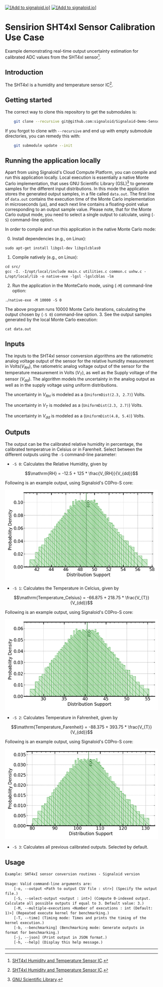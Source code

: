 [<img src="https://assets.signaloid.io/add-to-signaloid-cloud-logo-dark-latest.png#gh-dark-mode-only" alt="[Add to signaloid.io]" height="30">](https://signaloid.io/repositories?connect=https://github.com/signaloid/Signaloid-Demo-Sensors-SensirionSHT4xIAnalogConversionRoutines#gh-dark-mode-only)
[<img src="https://assets.signaloid.io/add-to-signaloid-cloud-logo-light-latest.png#gh-light-mode-only" alt="[Add to signaloid.io]" height="30">](https://signaloid.io/repositories?connect=https://github.com/signaloid/Signaloid-Demo-Sensors-SensirionSHT4xIAnalogConversionRoutines#gh-light-mode-only)

# Sensirion SHT4xI Sensor Calibration Use Case
Example demonstrating real-time output uncertainty estimation for calibrated ADC values from the SHT4xI sensor[^1].

## Introduction
The SHT4xI is a humidity and temperature sensor IC[^1].

## Getting started

The correct way to clone this repository to get the submodules is:
```sh
	git clone --recursive git@github.com:signaloid/Signaloid-Demo-Sensors-SensirionSHT4xIConversionRoutines.git
```

If you forgot to clone with `--recursive` and end up with empty submodule directories, you can remedy this with:
```sh
	git submodule update --init
```

## Running the application locally
Apart from using Signaloid's Cloud Compute Platform, you can compile and run this application
locally. Local execution is essentially a native Monte Carlo implementation,
that uses GNU Scientific Library (GSL)[^2] to generate samples for the different input distributions.
In this mode the application stores the generated output samples, in a file called `data.out`.
The first line of `data.out` contains the execution time of the Monte Carlo implementation
in microseconds (μs), and each
next line contains a floating-point value corresponding to an output sample value.
Please note, that for the Monte Carlo output mode, you need to select a single output
to calculate, using (`-S`) command-line option.

In order to compile and run this application in the native Monte Carlo mode:

0. Install dependencies (e.g., on Linux):
```
sudo apt-get install libgsl-dev libgslcblas0
```
1. Compile natively (e.g., on Linux):
```
cd src/
gcc -I. -I/opt/local/include main.c utilities.c common.c uxhw.c -L/opt/local/lib -o native-exe -lgsl -lgslcblas -lm
```
2. Run the application in the MonteCarlo mode, using (`-M`) command-line option:
```
./native-exe -M 10000 -S 0
```
The above program runs 10000 Monte Carlo iterations, calculating the output chosen by (`-S 0`) command-line option.
3. See the output samples generated by the local Monte Carlo execution:
```
cat data.out
```

## Inputs
The inputs to the SHT4xI sensor conversion algorithms are the ratiometric analog voltage output of the sensor
for the relative humidity measurement in Volts($V_{RH}$),
the ratiometric analog voltage output of the sensor for the temperature measurement in Volts ($V_{T}$),
as well as the Supply voltage of the sensor ($V_{dd}$). The algorithm models the uncertainty in the analog output as
well as in the supply voltage using uniform distributions.

The uncertainty in $V_{RH}$ is modeled as a (`UniformDist(2.3, 2.7)`) Volts.

The uncertainty in $V_{T}$ is modeled as a (`UniformDist(2.3, 2.7)`) Volts.

The uncertainty in $V_{dd}$ is modeled as a (`UniformDist(4.8, 5.4)`) Volts.


## Outputs
The output can be the calibrated relative humidity in percentage, the calibrated temperatrue in Celsius or
in Farenheit. Select between the different outputs using the `-S` command-line parameter:
- `-S 0`: Calculates the Relative Humidity, given by
```math
\mathrm{RH} = -12.5 + 125 * \frac{V_{RH}}{V_{dd}}
```

Following is an example output, using Signaloid's C0Pro-S core:

![Relative Humidity example output plot](./docs/plots/outputDistributions[0]-C0-S.png)


- `-S 1`: Calculates the Temperature in Celcius, given by
```math
\mathrm{Temperature_Celsius} = -66.875 + 218.75 * \frac{V_{T}}{V_{dd}}
```

Following is an example output, using Signaloid's C0Pro-S core:

![Temperature in Celsius example output plot](./docs/plots/outputDistributions[1]-C0-S.png)


- `-S 2`: Calculates Temperature in Fahrenheit, given by
```math
\mathrm{Temperature_Farenheit} = -88.375 + 393.75 * \frac{V_{T}}{V_{dd}}
```

Following is an example output, using Signaloid's C0Pro-S core:

![Temperature in Farenheit example output plot](./docs/plots/outputDistributions[2]-C0-S.png)

- `-S 3`: Calculates all previous calibrated outputs. Selected by default.


## Usage
```
Example: SHT4xI sensor conversion routines - Signaloid version

Usage: Valid command-line arguments are:
	[-o, --output <Path to output CSV file : str>] (Specify the output file.)
	[-S, --select-output <output : int>] (Compute 0-indexed output. Calculate all possible outputs if equal to 3. Default value: 3.)
	[-M, --multiple-executions <Number of executions : int (Default: 1)>] (Repeated execute kernel for benchmarking.)
	[-T, --time] (Timing mode: Times and prints the timing of the kernel execution.)
	[-b, --benchmarking] (Benchmarking mode: Generate outputs in format for benchmarking.)
	[-j, --json] (Print output in JSON format.)
	[-h, --help] (Display this help message.)
```


---

[^1]: [SHT4xI Humidity and Temperature Sensor IC](https://www.mouser.com/datasheet/2/682/Sensirion_Datasheet_SHT4xI_analog-3045759.pdf).

[^2]: [GNU Scientific Library](https://www.gnu.org/software/gsl/).

